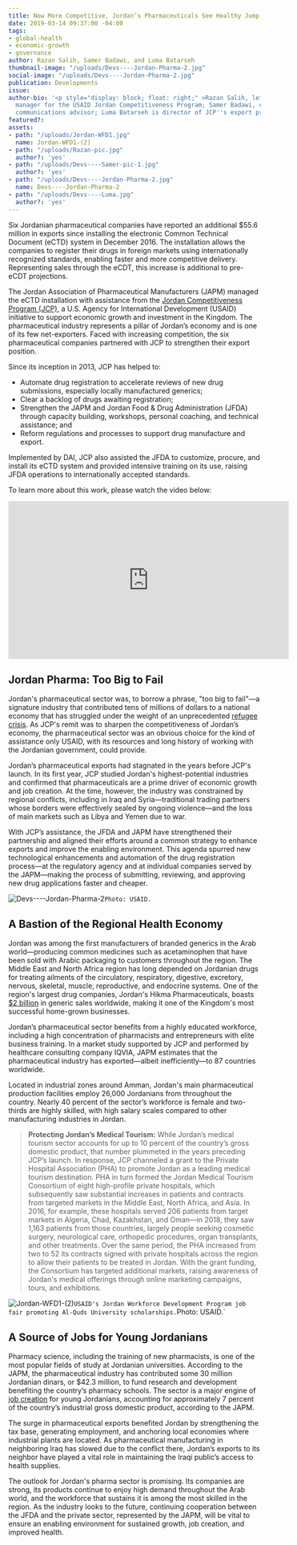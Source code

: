 ```yaml
---
title: Now More Competitive, Jordan’s Pharmaceuticals See Healthy Jump in Exports
date: 2019-03-14 09:37:00 -04:00
tags:
- global-health
- economic-growth
- governance
author: Razan Salih, Samer Badawi, and Luma Batarseh
thumbnail-image: "/uploads/Devs----Jordan-Pharma-2.jpg"
social-image: "/uploads/Devs----Jordan-Pharma-2.jpg"
publication: Developments
issue: 
author-bio: '<p style="display: block; float: right;" >Razan Salih, left, is communications
  manager for the USAID Jordan Competitiveness Program; Samer Badawi, center, is JCP’s
  communications advisor; Luma Batarseh is director of JCP''s export promotion component.</p>'
featured?: 
assets:
- path: "/uploads/Jordan-WFD1.jpg"
  name: Jordan-WFD1-(2)
- path: "/uploads/Razan-pic.jpg"
  author?: 'yes'
- path: "/uploads/Devs----Samer-pic-1.jpg"
  author?: 'yes'
- path: "/uploads/Devs----Jordan-Pharma-2.jpg"
  name: Devs----Jordan-Pharma-2
- path: "/uploads/Devs----Luma.jpg"
  author?: 'yes'
---
```


Six Jordanian pharmaceutical companies have reported an additional $55.6 million in exports since installing the electronic Common Technical Document (eCTD) system in December 2016. The installation allows the companies to register their drugs in foreign markets using internationally recognized standards, enabling faster and more competitive delivery. Representing sales through the eCDT, this increase is additional to pre-eCDT projections.




The Jordan Association of Pharmaceutical Manufacturers (JAPM) managed the  eCTD installation with assistance from the [Jordan Competitiveness Program (JCP)](https://www.dai.com/our-work/projects/jordan-competitiveness-program-jcp), a U.S. Agency for International Development (USAID) initiative to support economic growth and investment in the Kingdom. The pharmaceutical industry represents a pillar of Jordan’s economy and is one of its few net-exporters. Faced with increasing competition, the six pharmaceutical companies partnered with JCP to strengthen their export position.

Since its inception in 2013, JCP has helped to:

* Automate drug registration to accelerate reviews of new drug submissions, especially locally manufactured generics;
* Clear a backlog of drugs awaiting registration;
* Strengthen the JAPM and Jordan Food & Drug Administration (JFDA) through capacity building, workshops, personal coaching, and technical assistance; and
* Reform regulations and processes to support drug manufacture and export.

Implemented by DAI, JCP also assisted the JFDA to customize, procure, and install its eCTD system and provided intensive training on its use, raising JFDA operations to internationally accepted standards.

To learn more about this work, please watch the video below: 

<iframe width="560" height="315" src="https://www.youtube.com/embed/uOibo0juvbA" frameborder="0" allow="accelerometer; autoplay; encrypted-media; gyroscope; picture-in-picture" allowfullscreen></iframe>

## Jordan Pharma: Too Big to Fail

Jordan's pharmaceutical sector was, to borrow a phrase, "too big to fail"—a signature industry that contributed tens of millions of dollars to a national economy that has struggled under the weight of an unprecedented [refugee crisis](https://www.dai.com/news/white-paper-offers-development-ideas-for-jordan-in-light-of-refugee-surge). As JCP's remit was to sharpen the competitiveness of Jordan’s economy, the pharmaceutical sector was an obvious choice for the kind of assistance only USAID, with its resources and long history of working with the Jordanian government, could provide.

Jordan’s pharmaceutical exports had stagnated in the years before JCP's launch. In its first year, JCP studied Jordan's highest-potential industries and confirmed that pharmaceuticals are a prime driver of economic growth and job creation. At the time, however, the industry was constrained by regional conflicts, including in Iraq and Syria—traditional trading partners whose borders were effectively sealed by ongoing violence—and the loss of main markets such as Libya and Yemen due to war.   

With JCP’s assistance, the JFDA and JAPM have strengthened their partnership and aligned their efforts around a common strategy to enhance exports and improve the enabling environment. This agenda spurred new technological enhancements and automation of the drug registration process—at the regulatory agency and at individual companies served by the JAPM—making the process of submitting, reviewing, and approving new drug applications faster and cheaper.

![Devs----Jordan-Pharma-2](/uploads/Devs----Jordan-Pharma-2.jpg)`Photo: USAID.` 

## A Bastion of the Regional Health Economy

Jordan was among the first manufacturers of branded generics in the Arab world—producing common medicines such as acetaminophen that have been sold with Arabic packaging to customers throughout the region. The Middle East and North Africa region has long depended on Jordanian drugs for treating ailments of the circulatory, respiratory, digestive, excretory, nervous, skeletal, muscle, reproductive, and endocrine systems. One of the region's largest drug companies, Jordan's Hikma Pharmaceuticals, boasts [$2 billion](https://www.hikma.com/about/history/) in generic sales worldwide, making it one of the Kingdom's most successful home-grown businesses.    
 
Jordan’s pharmaceutical sector benefits from a highly educated workforce, including a high concentration of pharmacists and entrepreneurs with elite business training. In a market study supported by JCP and performed by healthcare consulting company IQVIA, JAPM estimates that the pharmaceutical industry has exported—albeit inefficiently—to 87 countries worldwide.
 
Located in industrial zones around Amman, Jordan's main pharmaceutical production facilities employ 26,000 Jordanians from throughout the country. Nearly 40 percent of the sector’s workforce is female and two-thirds are highly skilled, with high salary scales compared to other manufacturing industries in Jordan.

> **Protecting Jordan’s Medical Tourism:**
While Jordan’s medical tourism sector accounts for up to 10 percent of the country’s gross domestic product, that number plummeted in the years preceding JCP’s launch. In response, JCP channeled a grant to the Private Hospital Association (PHA) to promote Jordan as a leading medical tourism destination. PHA in turn formed the Jordan Medical Tourism Consortium of eight high-profile private hospitals, which subsequently saw substantial increases in patients and contracts from targeted markets in the Middle East, North Africa, and Asia. In 2016, for example, these hospitals served 206 patients from target markets in Algeria, Chad, Kazakhstan, and Oman—in 2018, they saw 1,163 patients from those countries, largely people seeking cosmetic surgery, neurological care, orthopedic procedures, organ transplants, and other treatments. Over the same period, the PHA increased from two to 52 its contracts signed with private hospitals across the region to allow their patients to be treated in Jordan. With the grant funding, the Consortium has targeted additional markets, raising awareness of Jordan's medical offerings through online marketing campaigns, tours, and exhibitions.

![Jordan-WFD1-(2)](/uploads/Jordan-WFD1-(2).jpg)`USAID's Jordan Workforce Development Program job fair promoting Al-Quds University scholarships.`Photo: USAID.`

## A Source of Jobs for Young Jordanians

Pharmacy science, including the training of new pharmacists, is one of the most popular fields of study at Jordanian universities. According to the JAPM, the pharmaceutical industry has contributed some 30 million Jordanian dinars, or $42.3 million, to fund research and development benefiting the country’s pharmacy schools. The sector is a major engine of [job creation](https://dai-global-developments.com/articles/addressing-jordans-youth-unemployment-bubble-usaid-program-aligns-workforce-with-emerging-opportunities/) for young Jordanians, accounting for approximately 7 percent of the country’s industrial gross domestic product, according to the JAPM.    
 
The surge in pharmaceutical exports benefited Jordan by strengthening the tax base, generating employment, and anchoring local economies where industrial plants are located. As pharmaceutical manufacturing in neighboring Iraq has slowed due to the conflict there, Jordan’s exports to its neighbor have played a vital role in maintaining the Iraqi public’s access to health supplies.    
 
The outlook for Jordan's pharma sector is promising. Its companies are strong, its products continue to enjoy high demand throughout the Arab world, and the workforce that sustains it is among the most skilled in the region. As the industry looks to the future, continuing cooperation between the JFDA and the private sector, represented by the JAPM, will be vital to ensure an enabling environment for sustained growth, job creation, and improved health.
